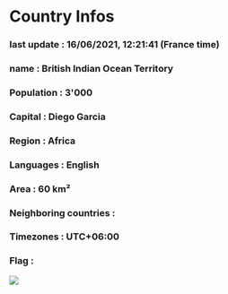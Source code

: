 # Country  Infos
### last update : 16/06/2021, 12:21:41 (France time)

### name : British Indian Ocean Territory
### Population : 3'000
### Capital : Diego Garcia
### Region : Africa
### Languages : English
### Area : 60 km²
### Neighboring countries : 
### Timezones : UTC+06:00

### Flag :
![](https://restcountries.eu/data/iot.svg)